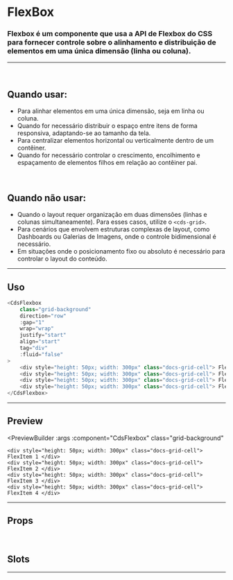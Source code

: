 # FlexBox

### Flexbox é um componente que usa a API de Flexbox do CSS para fornecer controle sobre o alinhamento e distribuição de elementos em uma única dimensão (linha ou coluna).
---
<br>

## Quando usar:
- Para alinhar elementos em uma única dimensão, seja em linha ou coluna.
- Quando for necessário distribuir o espaço entre itens de forma responsiva, adaptando-se ao tamanho da tela.
- Para centralizar elementos horizontal ou verticalmente dentro de um contêiner.
- Quando for necessário controlar o crescimento, encolhimento e espaçamento de elementos filhos em relação ao contêiner pai.

<br>

## Quando não usar:
- Quando o layout requer organização em duas dimensões (linhas e colunas simultaneamente). Para esses casos, utilize o `<cds-grid>`.
- Para cenários que envolvem estruturas complexas de layout, como Dashboards ou Galerias de Imagens, onde o controle bidimensional é necessário.
- Em situações onde o posicionamento fixo ou absoluto é necessário para controlar o layout do conteúdo.

---

## Uso

```js
<CdsFlexbox
	class="grid-background"
	direction="row"
	:gap="1"
	wrap="wrap"
	justify="start"
	align="start"
	tag="div"
	:fluid="false"
>
	<div style="height: 50px; width: 300px" class="docs-grid-cell"> FlexItem 1 </div>
	<div style="height: 50px; width: 300px" class="docs-grid-cell"> FlexItem 2 </div>
	<div style="height: 50px; width: 300px" class="docs-grid-cell"> FlexItem 3 </div>
	<div style="height: 50px; width: 300px" class="docs-grid-cell"> FlexItem 4 </div>
</CdsFlexbox>
```

---

## Preview

<PreviewBuilder
	:args
	:component="CdsFlexbox"
	class="grid-background"
>
	<div style="height: 50px; width: 300px" class="docs-grid-cell"> FlexItem 1 </div>
	<div style="height: 50px; width: 300px" class="docs-grid-cell"> FlexItem 2 </div>
	<div style="height: 50px; width: 300px" class="docs-grid-cell"> FlexItem 3 </div>
	<div style="height: 50px; width: 300px" class="docs-grid-cell"> FlexItem 4 </div>
</PreviewBuilder>

---

## Props

<APITable
	name="CdsFlexbox"
	section="props"
/>
<br>

## Slots

<APITable
	name="CdsFlexbox"
	section="slots"
/>

---

<script setup>
import { ref } from 'vue';
import CdsFlexbox from '@/components/Flexbox.vue';

const args = ref({
	direction: 'row',
	gap: '1',
	wrap: 'wrap',
	justify: 'start',
	align: 'start',
	tag: 'div',
	fluid: 'false',
});
</script>

<style>
.docs-grid-cell {
	font-size: 18px;
	font-weight: 550;
	background-color: #abedd3;
	border: 3px dashed #6ddfb1;
	color: #136746;
	padding: 12px;
	border-radius: 12px;
	display: flex;
	align-items: center;
	justify-content: center;
	height: 100%;
}

.grid-background {
	background-size: 12px 12px;
	border-radius: 20px;
	padding: 4px;
	background-image: linear-gradient(135deg, #85deaf54 10%, #0000 0, #0000 50%, #85deaf54 0, #85deaf54 60%, #0000 0, #0000);
}
</style>
